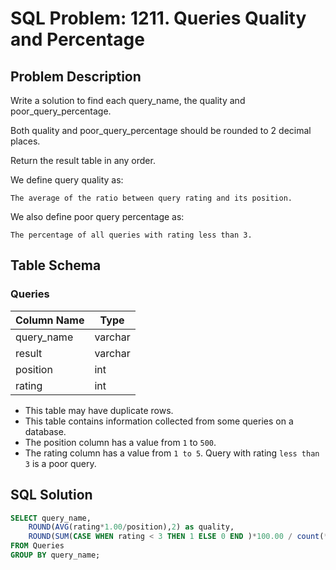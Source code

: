 
# SQL Problem: 1211. Queries Quality and Percentage

## Problem Description
Write a solution to find each query_name, the quality and poor_query_percentage.

Both quality and poor_query_percentage should be rounded to 2 decimal places.

Return the result table in any order.

We define query quality as:

`The average of the ratio between query rating and its position.`

We also define poor query percentage as:

`The percentage of all queries with rating less than 3.`


## Table Schema

### Queries



| Column Name | Type    |
|------------|---------|
| query_name  | varchar |
| result      | varchar |
| position    | int     |
| rating      | int     |

- This table may have duplicate rows.
- This table contains information collected from some queries on a database.
- The position column has a value from `1` to `500`.
- The rating column has a value from `1 to 5`. Query with rating `less than 3` is a poor query.

## SQL Solution
```sql
SELECT query_name, 
    ROUND(AVG(rating*1.00/position),2) as quality,
    ROUND(SUM(CASE WHEN rating < 3 THEN 1 ELSE 0 END )*100.00 / count(*),2) as percent_poor_query
FROM Queries
GROUP BY query_name; 
```
